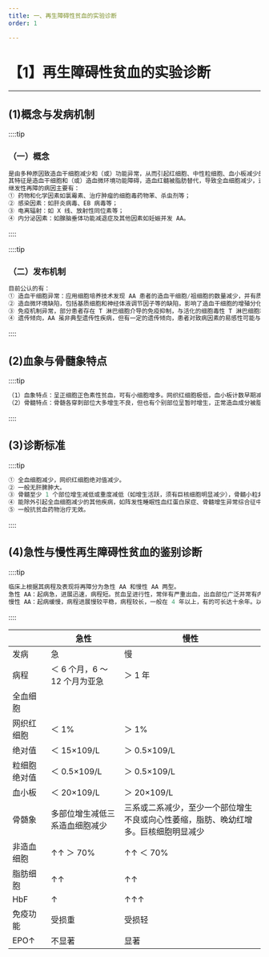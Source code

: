 ```yaml
---
title: 一、再生障碍性贫血的实验诊断
order: 1

---
```


# 【1】再生障碍性贫血的实验诊断

<kaodian :text="'血液学检验记忆卡'" />

<!-- ###### 第十五章 造血功能障碍性贫血及其实验诊断

> 临床血液学检验 -->

<beitiX/>

---

## (1)概念与发病机制  

<son :text="'血液学检验记忆卡'" text1="(1)概念与发病机制 " :textOption="[['了解','基础知识','相关专业知识'],['了解','基础知识','相关专业知识'],['了解','相关专业知识','专业知识']]" />

::::tip

### （一）概念

```js
是由多种原因致造血干细胞减少和（或）功能异常，从而引起红细胞、中性粒细胞、血小板减少的一种获得性疾病。临床表现为贫血、感染和出血。按其发病原因，分为先天性再障（Fanconi anemia，FA）和获得性再障两种，通常所说的再障是指后者。获得性再生障碍性贫血，分为原因未明的原发性再障和继发性再障两类，约各占一半。
其特征是造血干细胞和（或）造血微环境功能障碍，造血红髓被脂肪替代，导致全血细胞减少，进行性贫血、出血和感染，而肝、脾、淋巴结不肿大。患者以青壮年居多，男性多于女性。本病的病因和发病机制复杂。
继发性再障的病因主要有：
① 药物和化学因素如氯霉素、治疗肿瘤的细胞毒药物苯、杀虫剂等；
② 感染因素：如肝炎病毒、EB 病毒等；
③ 电离辐射：如 X 线、放射性同位素等；
④ 内分泌因素：如腺脑垂体功能减退症及其他因素如妊娠并发 AA。
```

::::

::::tip

### （二）发布机制

```js
目前公认的有：
① 造血干细胞异常：应用细胞培养技术发现 AA 患者的造血干细胞/祖细胞的数量减少，并有质的异常，增殖分化障碍。
② 造血微环境缺陷，包括基质细胞和神经体液调节因子等的缺陷，影响了造血干细胞的增殖分化。
③ 免疫机制异常，部分患者存在 T 淋巴细胞介导的免疫抑制，与活化的细胞毒性 T 淋巴细胞和造血负调控因子水平增高（如干扰素、白介素-2 等）有密切关系，可抑制自身或正常人的骨髓造血细胞增殖。
④ 遗传倾向，AA 虽非典型遗传性疾病，但有一定的遗传倾向，患者对致病因素的易感性可能与遗传因素有关。
```

::::

## (2)血象与骨髓象特点

<son :text="'血液学检验记忆卡'" text1="(2)血象与骨髓象特点" :textOption="[['熟练掌握','专业知识','专业实践能力'],['熟练掌握','专业知识','专业实践能力'],['熟练掌握','专业知识','专业实践能力']]" />

::::tip

```js
（1）血象特点：呈正细胞正色素性贫血，可有小细胞增多。网织红细胞极低，血小板计数早期减少。
（2）骨髓特点：骨髄各穿刺部位大多增生不良，但也有个别部位呈暂时增生，正常造血成分被脂肪组织取代。三个细胞系减少，白细胞常低于 2×109/L，粒细胞显著减少，多为淋巴细胞，骨髓巨核细胞减少，全片不见或仅有数个。
```

::::

## (3)诊断标准

<son :text="'血液学检验记忆卡'" text1="(3)诊断标准" :textOption="[['了解','专业知识','专业实践能力'],['了解','专业知识','专业实践能力'],['熟练掌握','专业知识','专业实践能力']]" />

::::tip

```js
① 全血细胞减少，网织红细胞绝对值减少。
② 一般无肝脾肿大。
③ 骨髓至少 1 个部位增生减低或重度减低（如增生活跃，须有巨核细胞明显减少），骨髓小粒非造血细胞增多（有条件者应做骨髓活检等检查）。
④ 能除外引起全血细胞减少的其他疾病，如阵发性睡眠性血红蛋白尿症、骨髓增生异常综合征中的难治性贫血、急性造血功能停滞、骨髓纤维化、急性白血病、恶性组织细胞病等。
⑤ 一般抗贫血药物治疗无效。
```

::::

## (4)急性与慢性再生障碍性贫血的鉴别诊断

<son :text="'血液学检验记忆卡'" text1="(4)急性与慢性再生障碍性贫血的鉴别诊断" :textOption="[['熟练掌握','专业知识','专业实践能力'],['熟练掌握','专业知识','专业实践能力'],['熟练掌握','专业知识','专业实践能力']]" />

::::tip

```js
临床上根据其病程及表现将再障分为急性 AA 和慢性 AA 两型。
急性 AA：起病急，进展迅速，病程短。贫血呈进行性，常伴有严重出血，出血部位广泛并常有内脏出血；半数以上病例起病时即有感染，严重者可发生败血症。此型又称重型再障-Ⅰ 型。
慢性 AA：起病缓慢，病程进展慢较平稳，病程较长，一般在 4 年以上，有的可长达十余年。以贫血为主，出血和感染较轻，此型又称轻型再障。如病情恶化，转为重型 AA，称为重型再障-Ⅱ 型。
```

::::

|              | 急性                           | 慢性                                                                                 |
| ------------ | ------------------------------ | ------------------------------------------------------------------------------------ |
| 发病         | 急                             | 慢                                                                                   |
| 病程         | ＜ 6 个月，6 ～ 12 个月为亚急  | ＞ 1 年                                                                              |
| 全血细胞     |                                |                                                                                      |
| 网织红细胞   | ＜ 1%                          | ＞ 1%                                                                                |
| 绝对值       | ＜ 15×109/L                    | ＞ 0.5×109/L                                                                         |
| 粒细胞绝对值 | ＜ 0.5×109/L                   | ＞ 0.5×109/L                                                                         |
| 血小板       | ＜ 20×109/L                    | ＞ 20×109/L                                                                          |
| 骨髄象       | 多部位增生减低三系造血细胞减少 | 三系或二系减少，至少一个部位增生不良或向心性萎缩，脂肪、晚幼红增多。巨核细胞明显减少 |
| 非造血细胞   | ↑↑ ＞ 70%                      | ↑↑ ＜ 70%                                                                            |
| 脂肪细胞     | ↑↑                             | ↑↑                                                                                   |
| HbF          | ↑                              | ↑↑↑                                                                                  |
| 免疫功能     | 受损重                         | 受损轻                                                                               |
| EPO↑         | 不显著                         | 显著                                                                                 |
